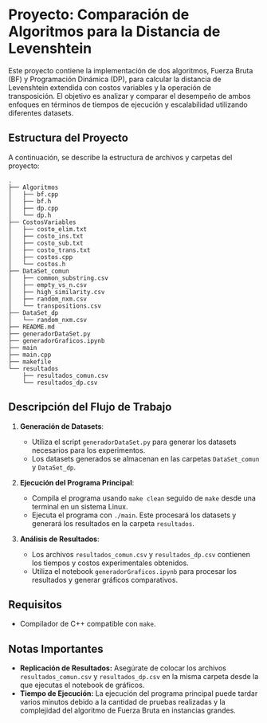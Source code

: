 # Proyecto: Comparación de Algoritmos para la Distancia de Levenshtein

Este proyecto contiene la implementación de dos algoritmos, Fuerza Bruta (BF) y Programación Dinámica (DP), para calcular la distancia de Levenshtein extendida con costos variables y la operación de transposición. El objetivo es analizar y comparar el desempeño de ambos enfoques en términos de tiempos de ejecución y escalabilidad utilizando diferentes datasets.

## Estructura del Proyecto

A continuación, se describe la estructura de archivos y carpetas del proyecto:

```
.
├── Algoritmos
│   ├── bf.cpp
│   ├── bf.h
│   ├── dp.cpp
│   └── dp.h
├── CostosVariables
│   ├── costo_elim.txt
│   ├── costo_ins.txt
│   ├── costo_sub.txt
│   ├── costo_trans.txt
│   ├── costos.cpp
│   └── costos.h
├── DataSet_comun
│   ├── common_substring.csv
│   ├── empty_vs_n.csv
│   ├── high_similarity.csv
│   ├── random_nxm.csv
│   └── transpositions.csv
├── DataSet_dp
│   └── random_nxm.csv
├── README.md
├── generadorDataSet.py
├── generadorGraficos.ipynb
├── main
├── main.cpp
├── makefile
└── resultados
    ├── resultados_comun.csv
    └── resultados_dp.csv
```

## Descripción del Flujo de Trabajo

1. **Generación de Datasets**:
   - Utiliza el script `generadorDataSet.py` para generar los datasets necesarios para los experimentos.
   - Los datasets generados se almacenan en las carpetas `DataSet_comun` y `DataSet_dp`.

2. **Ejecución del Programa Principal**:
   - Compila el programa usando `make clean` seguido de `make` desde una terminal en un sistema Linux.
   - Ejecuta el programa con `./main`. Este procesará los datasets y generará los resultados en la carpeta `resultados`.

3. **Análisis de Resultados**:
   - Los archivos `resultados_comun.csv` y `resultados_dp.csv` contienen los tiempos y costos experimentales obtenidos.
   - Utiliza el notebook `generadorGraficos.ipynb` para procesar los resultados y generar gráficos comparativos.

## Requisitos

- Compilador de C++ compatible con `make`.

## Notas Importantes

- **Replicación de Resultados:** Asegúrate de colocar los archivos `resultados_comun.csv` y `resultados_dp.csv` en la misma carpeta desde la que ejecutas el notebook de gráficos.
- **Tiempo de Ejecución:** La ejecución del programa principal puede tardar varios minutos debido a la cantidad de pruebas realizadas y la complejidad del algoritmo de Fuerza Bruta en instancias grandes.
